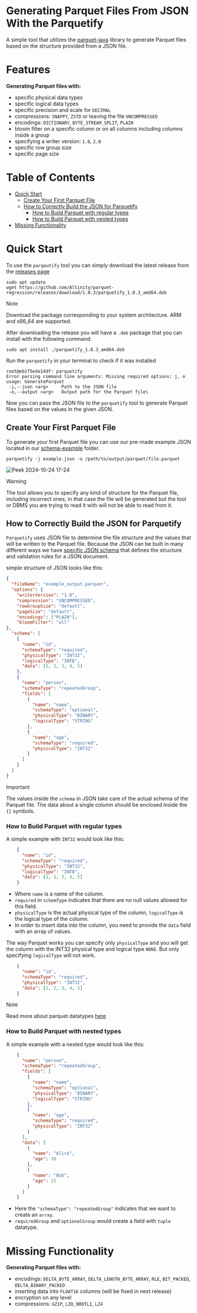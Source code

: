 # Generating Parquet Files From JSON With the Parquetify

A simple tool that utilizes the [parquet-java](https://github.com/apache/parquet-java) library to generate Parquet files based on the structure provided from a JSON file.

# Features

**Generating Parquet files with:**

* specific physical data types
* specific logical data types
* specific precision and scale for `DECIMAL`
* compressions: `SNAPPY`, `ZSTD` or leaving the file `UNCOMPRESSED`
* encodings: `DICTIONARY`, `BYTE_STREAM_SPLIT`, `PLAIN`
* bloom filter on a specific column or on all columns including columns inside a group
* specifying a writer version: `1.0`, `2.0`
* specific row group size
* specific page size


# Table of Contents

* [Quick Start](#quick-start)
  * [Create Your First Parquet File](#create-your-first-parquet-file) 
  * [How to Correctly Build the JSON for Parquetify](#how-to-correctly-build-the-json-for-parquetify)
    * [How to Build Parquet with regular types](#how-to-build-parquet-with-regular-types)
    * [How to Build Parquet with nested types](#how-to-build-parquet-with-nested-types)
* [Missing Functionality](#missing-functionality)


# Quick Start

To use the `parqeutify` tool you can simply download the latest release from the [releases page](https://github.com/Altinity/parquet-regression/releases)

```shell
sudo apt update
wget https://github.com/Altinity/parquet-regression/releases/download/1.0.3/parquetify_1.0.3_amd64.deb
```

> [!NOTE]
> Download the package corresponding to your system architecture. ARM and x86_64 are supported.

After downloading the release you will have a `.deb` package that you can install with the following command:

```shell
sudo apt install ./parquetify_1.0.3_amd64.deb
```

Run the `parquetify` in your terminal to check if it was installed

```shell
root@eb1f5ede14df: parquetify
Error parsing command line arguments: Missing required options: j, o
usage: GenerateParquet
 -j,--json <arg>     Path to the JSON file
 -o,--output <arg>   Output path for the Parquet file\
```

Now you can pass the JSON file to the `parquetify` tool to generate Parquet files based on the values in the given JSON.

## Create Your First Parquet File

To generate your first Parquet file you can use our pre-made example JSON located in our [schema-example](https://github.com/Altinity/parquet-regression/blob/main/parquetify/src/schema-example/json/example.json) folder.

```shell
parquetify -j example.json -o /path/to/output/parquet/file.parquet
```
![Peek 2024-10-24 17-24](https://github.com/user-attachments/assets/d7c27bff-ba00-40bc-987b-c446ed8c7bd0)

> [!WARNING]
> The tool allows you to specify any kind of structure for the Parquet file, including incorrect ones, in that case the 
> file will be generated but the tool or DBMS you are trying to read it with will not be able to read from it.

## How to Correctly Build the JSON for Parquetify

`Parquetify` uses JSON file to determine the file structure and the values that will be written to the Parquet file. 
Because the JSON can be built in many different ways we have [specific JSON schema](https://github.com/Altinity/parquet-regression/blob/main/parquetify/src/schema-example/json/schema.json)
that defines the structure and validation rules for a JSON document.

simple structure of JSON looks like this:

```json
{
  "fileName": "example_output.parquet",
  "options": {
    "writerVersion": "1.0",
    "compression": "UNCOMPRESSED",
    "rowGroupSize": "default",
    "pageSize": "default",
    "encodings": ["PLAIN"],
    "bloomFilter": "all"
},
  "schema": [
    {
      "name": "id",
      "schemaType": "required",
      "physicalType": "INT32",
      "logicalType": "INT8",
      "data": [1, 2, 3, 4, 5]
    },
    {
      "name": "person",
      "schemaType": "repeatedGroup",
      "fields": [
        {
          "name": "name",
          "schemaType": "optional",
          "physicalType": "BINARY",
          "logicalType": "STRING"
        },
        {
          "name": "age",
          "schemaType": "required",
          "physicalType": "INT32"
        }
      ]
    }
  ]
}
```

> [!IMPORTANT]
> 
> The values inside the `schema` in JSON take care of the actual schema of the Parquet file. The data about a single
column should be enclosed inside the `{}` symbols.

### How to Build Parquet with regular types

A simple example with `INT32` would look like this:

```json
    {
      "name": "id",
      "schemaType": "required",
      "physicalType": "INT32",
      "logicalType": "INT8",
      "data": [1, 2, 3, 4, 5]
    }
```

- Where `name` is a name of the column. 
- `required` in `schemType` indicates that there are no null values allowed for this field.
- `physicalType` is the actual physical type of the column, `logicalType` is the logical type of the column. 
- In order to insert data into the column, you need to provide the `data` field with an array of values.

The way Parquet works you can specify only `physicalType` and you will get the column with the INT32 physical type and logical type `NONE`. 
But only specifying `logicalType` will not work. 

```json
    {
      "name": "id",
      "schemaType": "required",
      "physicalType": "INT32",
      "data": [1, 2, 3, 4, 5]
    }
```

> [!NOTE]
> Read more about parquet datatypes [here](https://parquet.apache.org/docs/file-format/types/)

### How to Build Parquet with nested types

A simple example with a nested type would look like this:

```json
    {
      "name": "person",
      "schemaType": "repeatedGroup",
      "fields": [
        {
          "name": "name",
          "schemaType": "optional",
          "physicalType": "BINARY",
          "logicalType": "STRING"
        },
        {
          "name": "age",
          "schemaType": "required",
          "physicalType": "INT32"
        }
      ],
      "data": [
        {
          "name": "Alice",
          "age": 30
        },
        {
          "name": "Bob",
          "age": 25
        }
      ]
    }
```

- Here the `"schemaType": "repeatedGroup"` indicates that we want to create an `array`. 
- `requiredGroup` and `optionalGroup` would create a field with `tuple` datatype.

# Missing Functionality

**Generating Parquet files with:**

* encodings: `DELTA_BYTE_ARRAY`, `DELTA_LENGTH_BYTE_ARRAY`, `RLE`, `BIT_PACKED`, `DELTA_BINARY_PACKED`
* inserting data into `FLOAT16` columns (will be fixed in next release)
* encryption on any level
* compressions: `GZIP`, `LZO`, `BROTLI`, `LZ4`
